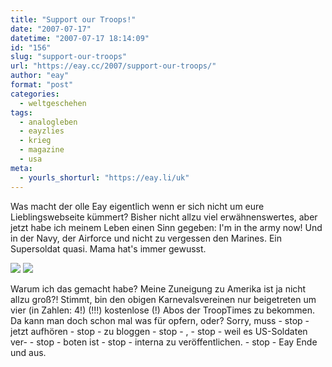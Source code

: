 ```yaml
---
title: "Support our Troops!"
date: "2007-07-17"
datetime: "2007-07-17 18:14:09"
id: "156"
slug: "support-our-troops"
url: "https://eay.cc/2007/support-our-troops/"
author: "eay"
format: "post"
categories:
  - weltgeschehen
tags:
  - analogleben
  - eayzlies
  - krieg
  - magazine
  - usa
meta:
  - yourls_shorturl: "https://eay.li/uk"
---
```


Was macht der olle Eay eigentlich wenn er sich nicht um eure Lieblingswebseite kümmert? Bisher nicht allzu viel erwähnenswertes, aber jetzt habe ich meinem Leben einen Sinn gegeben: I'm in the army now! Und in der Navy, der Airforce und nicht zu vergessen den Marines. Ein Supersoldat quasi. Mama hat's immer gewusst.

[![](/uploads/2007/army1.jpg)](http://www.flickr.com/photos/eay/838710876/) [![](/uploads/2007/army2.jpg)](http://www.flickr.com/photos/eay/837848485/)

Warum ich das gemacht habe? Meine Zuneigung zu Amerika ist ja nicht allzu groß?! Stimmt, bin den obigen Karnevalsvereinen nur beigetreten um vier (in Zahlen: 4!) (!!!) kostenlose (!) Abos der TroopTimes zu bekommen. Da kann man doch schon mal was für opfern, oder? Sorry, muss - stop - jetzt aufhören - stop - zu bloggen - stop - , - stop - weil es US-Soldaten ver- - stop - boten ist - stop - interna zu veröffentlichen. - stop - Eay Ende und aus.
